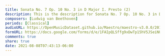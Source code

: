 ```yaml
---
title: Sonata No. 7 Op. 10 No. 3 in D Major I. Presto (2)
description: This is the description for Sonata No. 7 Op. 10 No. 3 in D Major I. Presto by Ludwig van Beethoven
composers: [Ludwig van Beethoven]
periods: [Classical]
audioURL: https://OpenMusicDataset.github.io/Maestro/maestro-v3.0.0/2017/MIDI-Unprocessed_067_PIANO067_MID--AUDIO-split_07-07-17_Piano-e_3-03_wav--2.midi
formURL: https://docs.google.com/forms/d/e/1FAIpQLSffg9xDwTp15hV5JSeiNUv2d_TQeBfBSPeLljy5eyoA5_aySw/viewform
comments: true
share: true
date: 2021-08-08T07:43:13-06:00
---
```

